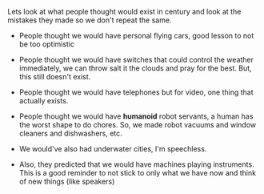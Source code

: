 Lets look at what people thought would exist in century and look at the mistakes they made so we don't repeat the same.

 - People thought we would have personal flying cars, good lesson to not be too optimistic

 - People thought we would have switches that could control the weather immediately, we can throw salt it the clouds and pray for the best. But, this still doesn't exist.

 - People thought we would have telephones but for video, one thing that actually exists.

 - People thought we would have **humanoid** robot servants, a human has the worst shape to do chores. So, we made robot vacuums and window cleaners and dishwashers, etc.

 - We would've also had underwater cities, I'm speechless.

 - Also, they predicted that we would have machines playing instruments. This is a good reminder to not stick to only what we have now and think of new things (like speakers)
